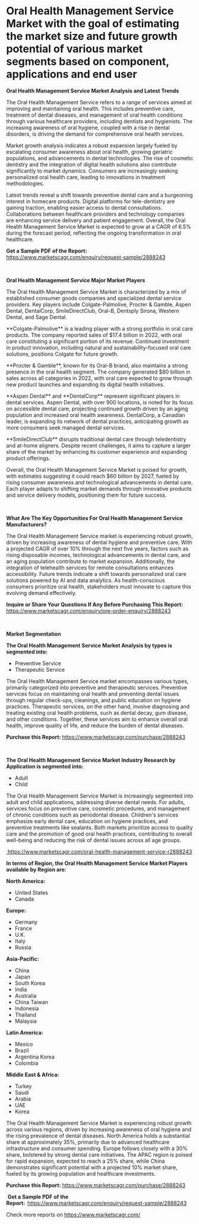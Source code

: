 <p><h1>Oral Health Management Service Market with the goal of estimating the market size and future growth potential of various market segments based on component, applications and end user</h1></p><p><strong>Oral Health Management Service Market Analysis and Latest Trends</strong></p>
<p><p>The Oral Health Management Service refers to a range of services aimed at improving and maintaining oral health. This includes preventive care, treatment of dental diseases, and management of oral health conditions through various healthcare providers, including dentists and hygienists. The increasing awareness of oral hygiene, coupled with a rise in dental disorders, is driving the demand for comprehensive oral health services.</p><p>Market growth analysis indicates a robust expansion largely fueled by escalating consumer awareness about oral health, growing geriatric populations, and advancements in dental technologies. The rise of cosmetic dentistry and the integration of digital health solutions also contribute significantly to market dynamics. Consumers are increasingly seeking personalized oral health care, leading to innovations in treatment methodologies.</p><p>Latest trends reveal a shift towards preventive dental care and a burgeoning interest in homecare products. Digital platforms for tele-dentistry are gaining traction, enabling easier access to dental consultations. Collaborations between healthcare providers and technology companies are enhancing service delivery and patient engagement. Overall, the Oral Health Management Service Market is expected to grow at a CAGR of 6.5% during the forecast period, reflecting the ongoing transformation in oral healthcare.</p></p>
<p><strong>Get a Sample PDF of the Report:&nbsp;</strong> <a href="https://www.marketscagr.com/enquiry/request-sample/2888243?utm_campaign=3440&utm_medium=2&utm_source=Github&utm_content=ia&utm_term=14032025&utm_id=oral-health-management-service">https://www.marketscagr.com/enquiry/request-sample/2888243</a></p>
<p>&nbsp;</p>
<p><strong>Oral Health Management Service Major Market Players</strong></p>
<p><p>The Oral Health Management Service Market is characterized by a mix of established consumer goods companies and specialized dental service providers. Key players include Colgate-Palmolive, Procter & Gamble, Aspen Dental, DentalCorp, SmileDirectClub, Oral-B, Dentsply Sirona, Western Dental, and Sage Dental.</p><p>**Colgate-Palmolive** is a leading player with a strong portfolio in oral care products. The company reported sales of $17.4 billion in 2022, with oral care constituting a significant portion of its revenue. Continued investment in product innovation, including natural and sustainability-focused oral care solutions, positions Colgate for future growth.</p><p>**Procter & Gamble**, known for its Oral-B brand, also maintains a strong presence in the oral health segment. The company generated $80 billion in sales across all categories in 2022, with oral care expected to grow through new product launches and expanding its digital health initiatives.</p><p>**Aspen Dental** and **DentalCorp** represent significant players in dental services. Aspen Dental, with over 900 locations, is noted for its focus on accessible dental care, projecting continued growth driven by an aging population and increased oral health awareness. DentalCorp, a Canadian leader, is expanding its network of dental practices, anticipating growth as more consumers seek managed dental services.</p><p>**SmileDirectClub** disrupts traditional dental care through teledentistry and at-home aligners. Despite recent challenges, it aims to capture a larger share of the market by enhancing its customer experience and expanding product offerings.</p><p>Overall, the Oral Health Management Service Market is poised for growth, with estimates suggesting it could reach $60 billion by 2027, fueled by rising consumer awareness and technological advancements in dental care. Each player adapts to shifting market demands through innovative products and service delivery models, positioning them for future success.</p></p>
<p>&nbsp;</p>
<p><strong>What Are The Key Opportunities For Oral Health Management Service Manufacturers?</strong></p>
<p><p>The Oral Health Management Service market is experiencing robust growth, driven by increasing awareness of dental hygiene and preventive care. With a projected CAGR of over 10% through the next five years, factors such as rising disposable incomes, technological advancements in dental care, and an aging population contribute to market expansion. Additionally, the integration of telehealth services for remote consultations enhances accessibility. Future trends indicate a shift towards personalized oral care solutions powered by AI and data analytics. As health-conscious consumers prioritize oral health, stakeholders must innovate to capture this evolving demand effectively.</p></p>
<p><strong>Inquire or Share Your Questions If Any Before Purchasing This Report:</strong> <a href="https://www.marketscagr.com/enquiry/pre-order-enquiry/2888243?utm_campaign=3440&utm_medium=2&utm_source=Github&utm_content=ia&utm_term=14032025&utm_id=oral-health-management-service">https://www.marketscagr.com/enquiry/pre-order-enquiry/2888243</a></p>
<p>&nbsp;</p>
<p><strong>Market Segmentation</strong></p>
<p><strong>The Oral Health Management Service Market Analysis by types is segmented into:</strong></p>
<p><ul><li>Preventive Service</li><li>Therapeutic Service</li></ul></p>
<p><p>The Oral Health Management Service market encompasses various types, primarily categorized into preventive and therapeutic services. Preventive services focus on maintaining oral health and preventing dental issues through regular check-ups, cleanings, and public education on hygiene practices. Therapeutic services, on the other hand, involve diagnosing and treating existing oral health problems, such as dental decay, gum disease, and other conditions. Together, these services aim to enhance overall oral health, improve quality of life, and reduce the burden of dental diseases.</p></p>
<p><strong>Purchase this Report:&nbsp;</strong><a href="https://www.marketscagr.com/purchase/2888243?utm_campaign=3440&utm_medium=2&utm_source=Github&utm_content=ia&utm_term=14032025&utm_id=oral-health-management-service">https://www.marketscagr.com/purchase/2888243</a></p>
<p>&nbsp;</p>
<p><strong>The Oral Health Management Service Market Industry Research by Application is segmented into:</strong></p>
<p><ul><li>Adult</li><li>Child</li></ul></p>
<p><p>The Oral Health Management Service Market is increasingly segmented into adult and child applications, addressing diverse dental needs. For adults, services focus on preventive care, cosmetic procedures, and management of chronic conditions such as periodontal disease. Children's services emphasize early dental care, education on hygiene practices, and preventive treatments like sealants. Both markets prioritize access to quality care and the promotion of good oral health practices, contributing to overall well-being and reducing the risk of dental issues across all age groups.</p></p>
<p><a href="https://www.marketscagr.com/oral-health-management-service-r2888243?utm_campaign=3440&utm_medium=2&utm_source=Github&utm_content=ia&utm_term=14032025&utm_id=oral-health-management-service">&nbsp;https://www.marketscagr.com/oral-health-management-service-r2888243</a></p>
<p><strong>In terms of Region, the Oral Health Management Service Market Players available by Region are:</strong></p>
<p>
    <p> <strong> North America: </strong>
        <ul>
            <li>United States</li>
            <li>Canada</li>
        </ul>
        </p> 
    <p> <strong> Europe: </strong>
        <ul>
            <li>Germany</li>
            <li>France</li>
            <li>U.K.</li>
            <li>Italy</li>
            <li>Russia</li>
        </ul>
        </p> 
    <p> <strong> Asia-Pacific: </strong>
        <ul>
            <li>China</li>
            <li>Japan</li>
            <li>South Korea</li>
            <li>India</li>
            <li>Australia</li>
            <li>China Taiwan</li>
            <li>Indonesia</li>
            <li>Thailand</li>
            <li>Malaysia</li>
        </ul>
        </p> 
    <p> <strong> Latin America: </strong>
        <ul>
            <li>Mexico</li>
            <li>Brazil</li>
            <li>Argentina Korea</li>
            <li>Colombia</li>
        </ul>
        </p> 
    <p> <strong> Middle East & Africa: </strong>
        <ul>
            <li>Turkey</li>
            <li>Saudi</li>
            <li>Arabia</li>
            <li>UAE</li>
            <li>Korea</li>
        </ul>
    </p>
    </p>
<p><p>The Oral Health Management Service Market is experiencing robust growth across various regions, driven by increasing awareness of oral hygiene and the rising prevalence of dental diseases. North America holds a substantial share at approximately 35%, primarily due to advanced healthcare infrastructure and consumer spending. Europe follows closely with a 30% share, bolstered by strong dental care initiatives. The APAC region is poised for rapid expansion, expected to reach a 25% share, while China demonstrates significant potential with a projected 10% market share, fueled by its growing population and healthcare investments.</p></p>
<p><strong>Purchase this Report: </strong><a href="https://www.marketscagr.com/purchase/2888243?utm_campaign=3440&utm_medium=2&utm_source=Github&utm_content=ia&utm_term=14032025&utm_id=oral-health-management-service">https://www.marketscagr.com/purchase/2888243</a></p>
<p>&nbsp;<strong>Get a Sample PDF of the Report:&nbsp;&nbsp;</strong><a href="https://www.marketscagr.com/enquiry/request-sample/2888243?utm_campaign=3440&utm_medium=2&utm_source=Github&utm_content=ia&utm_term=14032025&utm_id=oral-health-management-service">https://www.marketscagr.com/enquiry/request-sample/2888243</a></p>
<p><strong></strong></p>
<p>Check more reports on <a href="https://www.marketscagr.com/?utm_campaign=3440&utm_medium=2&utm_source=Github&utm_content=ia&utm_term=14032025&utm_id=oral-health-management-service">https://www.marketscagr.com/</a></p>